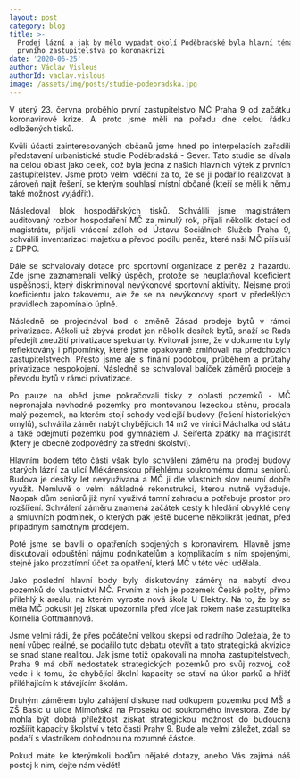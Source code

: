 ```yaml
---
layout: post
category: blog
title: >-
  Prodej lázní a jak by mělo vypadat okolí Poděbradské byla hlavní témata
  prvního zastupitelstva po koronakrizi
date: '2020-06-25'
author: Václav Vislous
authorId: vaclav.vislous
image: /assets/img/posts/studie-podebradska.jpg
---
```

<p style='text-align: justify;'>V úterý 23. června proběhlo první zastupitelstvo MČ Praha 9 od začátku koronavirové krize. A proto jsme měli na pořadu dne celou řádku odložených tisků.</p>

<p style='text-align: justify;'>Kvůli účasti zainteresovaných občanů jsme hned po interpelacích zařadili představení urbanistické studie Poděbradská - Sever. Tato studie se dívala na celou oblast jako celek, což byla jedna z našich hlavních výtek z prvních zastupitelstev. Jsme proto velmi vděční za to, že se ji podařilo realizovat a zároveň najít řešení, se kterým souhlasí místní občané (kteří se měli k němu také možnost vyjádřit).</p>

<p style='text-align: justify;'>Následoval blok hospodářských tisků. Schválili jsme magistrátem auditovaný rozbor hospodaření MČ za minulý rok, přijali několik dotací od magistrátu, přijali vrácení záloh od Ústavu Sociálních Služeb Praha 9, schválili inventarizaci majetku a převod podílu peněz, které naší MČ přísluší z DPPO. </p>

<p style='text-align: justify;'>Dále se schvalovaly dotace pro sportovní organizace z peněz z hazardu. Zde jsme zaznamenali veliký úspěch, protože se neuplatňoval koeficient úspěšnosti, který diskriminoval nevýkonové sportovní aktivity. Nejsme proti koeficientu jako takovému, ale že se na nevýkonový sport v předešlých pravidlech zapomínalo úplně. </p>

<p style='text-align: justify;'>Následně se projednával bod o změně Zásad prodeje bytů v rámci privatizace. Ačkoli už zbývá prodat jen několik desítek bytů, snaží se Rada předejít zneužití privatizace spekulanty. Kvitovali jsme, že v dokumentu byly reflektovány i připomínky, které jsme opakovaně zmiňovali na předchozích zastupitelstvech. Přesto jsme ale s finální podobou, průběhem a průtahy privatizace nespokojení. Následně se schvaloval balíček záměrů prodeje a převodu bytů v rámci privatizace.</p>

<p style='text-align: justify;'>Po pauze na oběd jsme pokračovali tisky z oblasti pozemků - MČ nepronajala nevhodné pozemky pro montovanou lezeckou stěnu, prodala malý pozemek, na kterém stojí schody vedlejší budovy (řešení historických omylů), schválila záměr nabýt chybějících 14 m2 ve vinici Máchalka od státu a také odejmutí pozemku pod gymnáziem J. Seiferta zpátky na magistrát (který je obecně zodpovědný za střední školství). </p>

<p style='text-align: justify;'>Hlavním bodem této části však bylo schválení záměru na prodej budovy starých lázní za ulicí Mlékárenskou přilehlému soukromému domu seniorů. Budova je desítky let nevyužívaná a MČ ji dle vlastních slov neumí dobře využít. Nemluvě o velmi nákladné rekonstrukci, kterou nutně vyžaduje. Naopak dům seniorů již nyní využívá tamní zahradu a potřebuje prostor pro rozšíření. Schválení záměru znamená začátek cesty k hledání obvyklé ceny a smluvních podmínek, o kterých pak ještě budeme několikrát jednat, před případným samotným prodejem.</p>

<p style='text-align: justify;'>Poté jsme se bavili o opatřeních spojených s koronavirem. Hlavně jsme diskutovali odpuštění nájmu podnikatelům a komplikacím s ním spojenými, stejně jako prozatímní účet za opatření, která MČ v této věci udělala.</p>

<p style='text-align: justify;'>Jako poslední hlavní body byly diskutovány záměry na nabytí dvou pozemků do vlastnictví MČ. Prvním z nich je pozemek České pošty, přímo přilehlý k areálu, na kterém vyroste nová škola U Elektry. Na to, že by se měla MČ pokusit jej získat upozornila před více jak rokem naše zastupitelka Kornélia Gottmannová. </p>

<p style='text-align: justify;'>Jsme velmi rádi, že přes počáteční velkou skepsi od radního Doležala, že to není vůbec reálné, se podařilo tuto debatu otevřít a tato strategická akvizice se snad stane realitou. Jak jsme totiž opakovali na mnoha zastupitelstvech, Praha 9 má obří nedostatek strategických pozemků pro svůj rozvoj, což vede i k tomu, že chybějící školní kapacity se staví na úkor parků a hřišť přiléhajícím k stávajícím školám. </p>

<p style='text-align: justify;'>Druhým záměrem bylo zahájení diskuse nad odkupem pozemku pod MŠ a ZŠ Basic u ulice Mimoňská na Proseku od soukromého investora. Zde by mohla být dobrá příležitost získat strategickou možnost do budoucna rozšířit kapacity školství v této časti Prahy 9. Bude ale velmi záležet, zdali se podaří s vlastníkem dohodnou na rozumné částce.</p>

<p style='text-align: justify;'>Pokud máte ke kterýmkoli bodům nějaké dotazy, anebo Vás zajímá náš postoj k nim, dejte nám vědět!</p>
